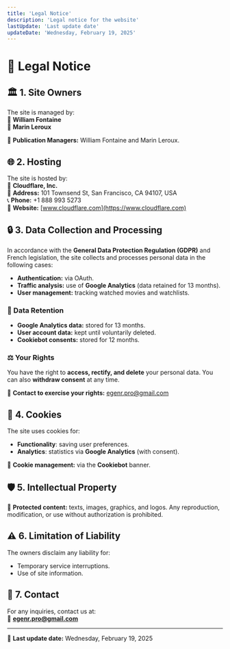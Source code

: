 ```yaml
---
title: 'Legal Notice'
description: 'Legal notice for the website'
lastUpdate: 'Last update date'
updateDate: 'Wednesday, February 19, 2025'
---
```


# 📜 Legal Notice

## 🏛️ 1. Site Owners

The site is managed by:  
👤 **William Fontaine**  
👤 **Marin Leroux**

📌 **Publication Managers:** William Fontaine and Marin Leroux.

## 🌐 2. Hosting

The site is hosted by:  
🏢 **Cloudflare, Inc.**  
📍 **Address:** 101 Townsend St, San Francisco, CA 94107, USA  
📞 **Phone:** +1 888 993 5273  
🔗 **Website:** [www.cloudflare.com](https://www.cloudflare.com)

## 🔒 3. Data Collection and Processing

In accordance with the **General Data Protection Regulation (GDPR)** and French legislation, the site collects and processes personal data in the following cases:

- **Authentication:** via OAuth.
- **Traffic analysis:** use of **Google Analytics** (data retained for 13 months).
- **User management:** tracking watched movies and watchlists.

### 📂 Data Retention

- **Google Analytics data:** stored for 13 months.
- **User account data:** kept until voluntarily deleted.
- **Cookiebot consents:** stored for 12 months.

### ⚖️ Your Rights

You have the right to **access, rectify, and delete** your personal data. You can also **withdraw consent** at any time.

📩 **Contact to exercise your rights:** [egenr.pro@gmail.com](mailto:egenr.pro@gmail.com)

## 🍪 4. Cookies

The site uses cookies for:

- **Functionality**: saving user preferences.
- **Analytics**: statistics via **Google Analytics** (with consent).

🔧 **Cookie management:** via the **Cookiebot** banner.

## 🛡️ 5. Intellectual Property

📌 **Protected content:** texts, images, graphics, and logos. Any reproduction, modification, or use without authorization is prohibited.

## ⚠️ 6. Limitation of Liability

The owners disclaim any liability for:

- Temporary service interruptions.
- Use of site information.

## 📩 7. Contact

For any inquiries, contact us at:  
📧 **[egenr.pro@gmail.com](mailto:egenr.pro@gmail.com)**

---

📅 **Last update date:** Wednesday, February 19, 2025
